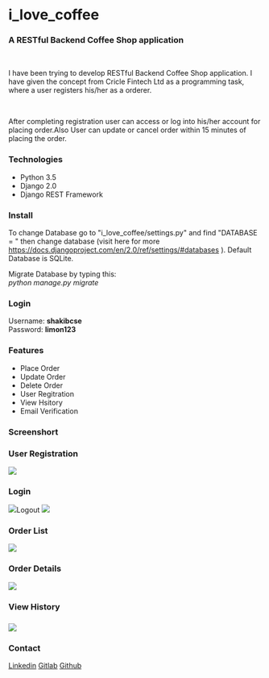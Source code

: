 # i_love_coffee

<h3>A RESTful Backend Coffee Shop application</h3>
	<br>
	<p>I have been trying to develop RESTful Backend Coffee Shop application. I have given the concept from Cricle Fintech Ltd  as a programming task, where a user registers his/her as a orderer. </p>
	<br>
	<p> After completing registration user can access or log into his/her account for placing order.Also User can update or cancel order within 15 minutes of placing the order.</p>
	
<h3>Technologies</h3>

<ul>
  <li>Python 3.5</li>
  <li>Django 2.0</li>
  <li>Django REST Framework</li> 
</ul>

<h3>Install</h3>

To change Database go to "i_love_coffee/settings.py" and find "DATABASE = " then change database (visit here for more <a href="https://docs.djangoproject.com/en/2.0/ref/settings/#databases">https://docs.djangoproject.com/en/2.0/ref/settings/#databases</a> ). Default Database is SQLite.

Migrate Database by typing this:
<br>
<i>python manage.py migrate</i>

<h3>Login</h3>

Username: <b>shakibcse</b><br>
Password: <b>limon123</b>

<h3>Features</h3>
<ul>
<li>Place Order</li>
<li>Update Order</li>
<li>Delete Order</li>
<li>User Regitration</li>
<li>View Hsitory</li>
<li>Email Verification</li>

</ul>

<h3>Screenshort</h3>
<h3>User Registration</h3>
<img src="https://user-images.githubusercontent.com/15167039/45024983-10321e80-b05c-11e8-88a8-0263177bfef1.png">
<h3>Login</h3>
<img src="https://user-images.githubusercontent.com/15167039/45025103-63a46c80-b05c-11e8-9a10-23af3ab304c3.png"
<h3>Logout</h3>
<img src="https://user-images.githubusercontent.com/15167039/45025255-cbf34e00-b05c-11e8-8168-778eb2d119f2.png">
<h3>Order List</h3>
<img src="https://user-images.githubusercontent.com/15167039/45025324-fe04b000-b05c-11e8-8239-328c765dc83b.png">
<h3>Order Details</h3>
<img src="https://user-images.githubusercontent.com/15167039/45025381-268caa00-b05d-11e8-83e5-f868829373e1.png">
<h3>View History<h3>
<img src="https://user-images.githubusercontent.com/15167039/45025455-5936a280-b05d-11e8-8c6f-97d359edbc42.png">

<h3>Contact</h3>
<a href="https://www.linkedin.com/in/smshakiblimon/">Linkedin</a> 
<a href="https://gitlab.com/shakiblimon">Gitlab</a>
<a href="https://github.com/shakiblimon">Github</a>
